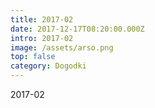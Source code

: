 ```yaml
---
title: 2017-02
date: 2017-12-17T08:20:00.000Z
intro: 2017-02
image: /assets/arso.png
top: false
category: Dogodki
---
```

2017-02
